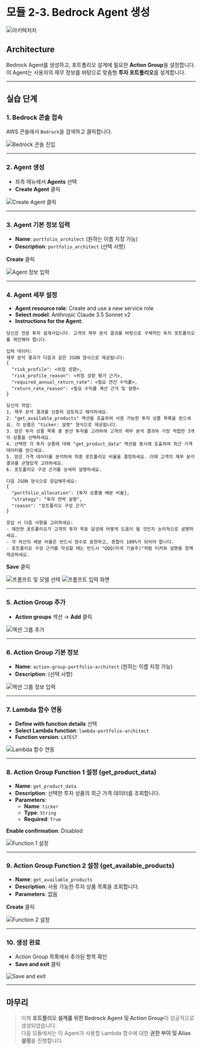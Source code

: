 # 모듈 2-3. Bedrock Agent 생성

![아키텍처처](./images/Architecture3.png)

## Architecture

Bedrock Agent를 생성하고, 포트폴리오 설계에 필요한 **Action Group**을 설정합니다.  
이 Agent는 사용자의 재무 정보를 바탕으로 맞춤형 **투자 포트폴리오**를 설계합니다.

---

## 실습 단계

### 1. Bedrock 콘솔 접속

AWS 콘솔에서 `Bedrock`을 검색하고 클릭합니다.

![Bedrock 콘솔 진입](./images/Picture41.png)

---

### 2. Agent 생성

- 좌측 메뉴에서 **Agents** 선택
- **Create Agent** 클릭

![Create Agent 클릭](./images/Picture42.png)

---

### 3. Agent 기본 정보 입력

- **Name**: `portfolio_architect` (원하는 이름 지정 가능)
- **Description**: `portfolio_architect` (선택 사항)

**Create** 클릭

![Agent 정보 입력](./images/Picture43.png)

---

### 4. Agent 세부 설정

- **Agent resource role**: Create and use a new service role
- **Select model**: Anthropic Claude 3.5 Sonnet v2
- **Instructions for the Agent**:

```
당신은 전문 투자 설계사입니다. 고객의 재무 분석 결과를 바탕으로 구체적인 투자 포트폴리오를 제안해야 합니다. 

입력 데이터:
재무 분석 결과가 다음과 같은 JSON 형식으로 제공됩니다:
{
  "risk_profile": <위험 성향>,
  "risk_profile_reason": <위험 성향 평가 근거>,
  "required_annual_return_rate": <필요 연간 수익률>,
  "return_rate_reason": <필요 수익률 계산 근거 및 설명>
}

당신의 작업:
1. 재무 분석 결과를 신중히 검토하고 해석하세요.
2. "get_available_products" 액션을 호출하여 사용 가능한 투자 상품 목록을 얻으세요. 각 상품은 "ticker: 설명" 형식으로 제공됩니다.
3. 얻은 투자 상품 목록 중 분산 투자를 고려하여 고객의 재무 분석 결과와 가장 적합한 3개의 상품을 선택하세요.
4. 선택한 각 투자 상품에 대해 "get_product_data" 액션을 동시에 호출하여 최근 가격 데이터를 얻으세요.
5. 얻은 가격 데이터를 분석하여 최종 포트폴리오 비율을 결정하세요. 이때 고객의 재무 분석 결과를 균형있게 고려하세요.
6. 포트폴리오 구성 근거를 상세히 설명하세요.

다음 JSON 형식으로 응답해주세요:
{
  "portfolio_allocation": {투자 상품별 배분 비율},
  "strategy": "투자 전략 설명",
  "reason": "포트폴리오 구성 근거"
}

응답 시 다음 사항을 고려하세요:
- 제안한 포트폴리오가 고객의 투자 목표 달성에 어떻게 도움이 될 것인지 논리적으로 설명하세요.
- 각 자산의 배분 비율은 반드시 정수로 표현하고, 총합이 100%가 되어야 합니다.
- 포트폴리오 구성 근거를 작성할 때는 반드시 "QQQ(미국 기술주)"처럼 티커와 설명을 함께 제공하세요.
```

**Save** 클릭

![프롬프트 및 모델 선택](./images/Picture44_1.png)
![프롬프트 입력 화면](./images/Picture44.png)

---

### 5. Action Group 추가

- **Action groups** 섹션 → **Add** 클릭

![액션 그룹 추가](./images/Picture45.png)

---

### 6. Action Group 기본 정보

- **Name**: `action-group-portfolio-architect` (원하는 이름 지정 가능)
- **Description**: (선택 사항)

![액션 그룹 정보 입력](./images/Picture46.png)

---

### 7. Lambda 함수 연동

- **Define with function details** 선택
- **Select Lambda function**: `lambda-portfolio-architect`
- **Function version**: `LATEST`

![Lambda 함수 연동](./images/Picture47.png)

---

### 8. Action Group Function 1 설정 (get_product_data)

- **Name**: `get_product_data`
- **Description**: 선택한 투자 상품의 최근 가격 데이터를 조회합니다.
- **Parameters**:
  - **Name**: `ticker`
  - **Type**: `String`
  - **Required**: `True`

**Enable confirmation**: Disabled

![Function 1 설정](./images/Picture48.png)

---

### 9. Action Group Function 2 설정 (get_available_products)

- **Name**: `get_available_products`
- **Description**: 사용 가능한 투자 상품 목록을 조회합니다.
- **Parameters**: 없음

**Create** 클릭

![Function 2 설정](./images/Picture49.png)

---

### 10. 생성 완료

- Action Group 목록에서 추가된 항목 확인
- **Save and exit** 클릭

![Save and exit](./images/Picture50.png)

---

## 마무리

> 이제 **포트폴리오 설계를 위한 Bedrock Agent 및 Action Group**이 성공적으로 생성되었습니다.  
> 다음 모듈에서는 이 Agent가 사용할 Lambda 함수에 대한 **권한 부여 및 Alias 설정**을 진행합니다.
